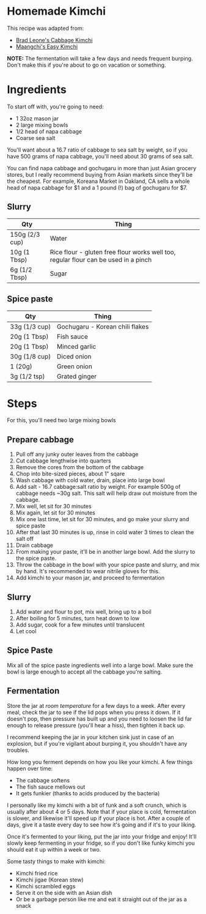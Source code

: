 # Homemade Kimchi

This recipe was adapted from:

* [Brad Leone's Cabbage Kimchi](https://www.youtube.com/watch?v=sUwy71ddj1M)
* [Maangchi's Easy Kimchi](https://www.maangchi.com/recipe/easy-kimchi)

**NOTE:** The fermentation will take a few days and needs frequent burping. 
Don't make this if you're about to go on vacation or something.

# Ingredients
To start off with, you're going to need:

* 1 32oz mason jar
* 2 large mixing bowls
* 1/2 head of napa cabbage
* Coarse sea salt

You'll want about a 16.7 ratio of cabbage to sea salt by weight, so if you have
500 grams of napa cabbage, you'll need about 30 grams of sea salt.

You can find napa cabbage and gochugaru in more than just Asian grocery stores,
but I really recommend buying from Asian markets since they'll be the cheapest.
For example, Koreana Market in Oakland, CA sells a whole head of napa cabbage
for $1 and a 1 pound (!) bag of gochugaru for $7.

## Slurry
| Qty             | Thing |
|-----------------|-------|
| 150g (2/3 cup)  | Water
| 10g (1 Tbsp)    | Rice flour - gluten free flour works well too, regular flour can be used in a pinch
| 6g (1/2 Tbsp)   | Sugar

## Spice paste
| Qty           | Thing |
|---------------|-------|
| 33g (1/3 cup) | Gochugaru - Korean chili flakes
| 20g (1 Tbsp)  | Fish sauce 
| 20g (1 Tbsp)  | Minced garlic
| 30g (1/8 cup) | Diced onion
| 1 (20g)       | Green onion
| 3g (1/2 tsp)  | Grated ginger

# Steps
For this, you'll need two large mixing bowls

## Prepare cabbage
1. Pull off any junky outer leaves from the cabbage
2. Cut cabbage lengthwise into quarters
3. Remove the cores from the bottom of the cabbage
4. Chop into bite-sized pieces, about 1" sqare
5. Wash cabbage with cold water, drain, place into large bowl
6. Add salt - 16.7 cabbage:salt ratio by weight. For example 500g of cabbage
   needs ~30g salt. This salt will help draw out moisture from the cabbage.
7. Mix well, let sit for 30 minutes
7. Mix again, let sit for 30 minutes
8. Mix one last time, let sit for 30 minutes, and go make your slurry and spice
   paste
9. After that last 30 minutes is up, rinse in cold water 3 times to clean the
   salt off
10. Drain cabbage
11. From making your paste, it'll be in another large bowl. Add the slurry to
    the spice paste.
12. Throw the cabbage in the bowl with your spice paste and slurry, and mix by
    hand. It's recommended to wear nitrile gloves for this.
13. Add kimchi to your mason jar, and proceed to fermentation

## Slurry
1. Add water and flour to pot, mix well, bring up to a boil
2. After boiling for 5 minutes, turn heat down to low
3. Add sugar, cook for a few minutes until translucent
4. Let cool

## Spice Paste
Mix all of the spice paste ingredients well into a large bowl. Make sure the
bowl is large enough to accept all the cabbage you're salting.

## Fermentation
Store the jar at _room temperature_ for a few days to a week. After every meal,
check the jar to see if the lid pops when you press it down. If it doesn't pop,
then pressure has built up and you need to loosen the lid far enough to release
pressure (you'll hear a hiss), then tighten it back up.

I recommend keeping the jar in your kitchen sink just in case of an explosion,
but if you're vigilant about burping it, you shouldn't have any troubles.

How long you ferment depends on how you like your kimchi. A few things happen
over time:

* The cabbage softens
* The fish sauce mellows out
* It gets funkier (thanks to acids produced by the bacteria)

I personally like my kimchi with a bit of funk and a soft crunch, which is
usually after about 4 or 5 days. Note that if your place is cold, fermentation
is slower, and likewise it'll speed up if your place is hot. After a couple of
days, give it a taste every day to see how it's going and if it's to your
liking.

Once it's fermented to your liking, put the jar into your fridge and enjoy!
It'll slowly keep fermenting in your fridge, so if you don't like funky kimchi
you should eat it up within a week or two.

Some tasty things to make with kimchi:

* Kimchi fried rice
* Kimchi jigae (Korean stew)
* Kimchi scrambled eggs
* Serve it on the side with an Asian dish
* Or be a garbage person like me and eat it straight out of the jar as a snack
